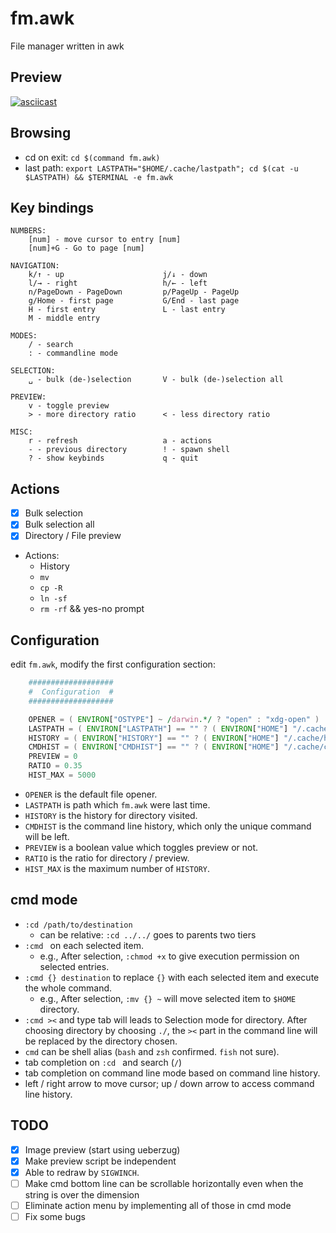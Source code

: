# fm.awk

File manager written in awk

## Preview

[![asciicast](https://asciinema.org/a/9YDmY7GhnV7ku2yRhGJlQa8l4.svg)](https://asciinema.org/a/9YDmY7GhnV7ku2yRhGJlQa8l4)

## Browsing

- cd on exit: `cd $(command fm.awk)`
- last path: `export LASTPATH="$HOME/.cache/lastpath"; cd $(cat -u $LASTPATH) && $TERMINAL -e fm.awk`

## Key bindings

```
NUMBERS:
	[num] - move cursor to entry [num]
	[num]+G - Go to page [num]

NAVIGATION:
	k/↑ - up                      j/↓ - down
	l/→ - right                   h/← - left
	n/PageDown - PageDown         p/PageUp - PageUp
	g/Home - first page           G/End - last page
	H - first entry               L - last entry
	M - middle entry

MODES:
	/ - search
	: - commandline mode

SELECTION:
	␣ - bulk (de-)selection       V - bulk (de-)selection all

PREVIEW:
	v - toggle preview
	> - more directory ratio      < - less directory ratio

MISC:
	r - refresh                   a - actions
	- - previous directory        ! - spawn shell
	? - show keybinds             q - quit
```

## Actions

- [x] Bulk selection
- [x] Bulk selection all
- [x] Directory / File preview
- Actions:
    - History
    - `mv`
    - `cp -R`
    - `ln -sf`
    - `rm -rf` && yes-no prompt

## Configuration

edit `fm.awk`, modify the first configuration section:

```awk
    ###################
    #  Configuration  #
    ###################

    OPENER = ( ENVIRON["OSTYPE"] ~ /darwin.*/ ? "open" : "xdg-open" )
    LASTPATH = ( ENVIRON["LASTPATH"] == "" ? ( ENVIRON["HOME"] "/.cache/lastpath" ) : ENVIRON["LASTPATH"] )
    HISTORY = ( ENVIRON["HISTORY"] == "" ? ( ENVIRON["HOME"] "/.cache/history" ) : ENVIRON["HISTORY"] )
    CMDHIST = ( ENVIRON["CMDHIST"] == "" ? ( ENVIRON["HOME"] "/.cache/cmdhist" ) : ENVIRON["CMDHIST"] )
    PREVIEW = 0
    RATIO = 0.35
    HIST_MAX = 5000
```

- `OPENER` is the default file opener.
- `LASTPATH` is path which `fm.awk` were last time.
- `HISTORY` is the history for directory visited.
- `CMDHIST` is the command line history, which only the unique command will be left.
- `PREVIEW` is a boolean value which toggles preview or not.
- `RATIO` is the ratio for directory / preview.
- `HIST_MAX` is the maximum number of `HISTORY`.

## cmd mode

- `:cd /path/to/destination`
    - can be relative: `:cd ../../` goes to parents two tiers
- `:cmd ` on each selected item.
    - e.g., After selection, `:chmod +x` to give execution permission on selected entries.
- `:cmd {} destination` to replace `{}` with each selected item and execute the whole command.
    - e.g., After selection, `:mv {} ~` will move selected item to `$HOME` directory.
- `:cmd ><` and type tab will leads to Selection mode for directory. After choosing directory by choosing `./`, the `><` part in the command line will be replaced by the directory chosen.
- `cmd` can be shell alias (`bash` and `zsh` confirmed. `fish` not sure).
- tab completion on `:cd ` and search (`/`)
- tab completion on command line mode based on command line history.
- left / right arrow to move cursor; up / down arrow to access command line history.

## TODO

- [x] Image preview (start using ueberzug)
- [x] Make preview script be independent
- [x] Able to redraw by `SIGWINCH`.
- [ ] Make cmd bottom line can be scrollable horizontally even when the string is over the dimension
- [ ] Eliminate action menu by implementing all of those in cmd mode
- [ ] Fix some bugs
